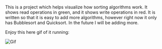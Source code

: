 This is a project which helps visualize how sorting algorithms work. It shows read operations in green, and it shows write operations in red. It is written so that it is easy to add more algorithms, however right now it only has Bubblesort and Quicksort. In the future I will be adding more.

Enjoy this here gif of it running:

![Gif](https://skysthoughts.com/githubReadmeImages/SortAlgorithmVisusalizerGif.gif)
